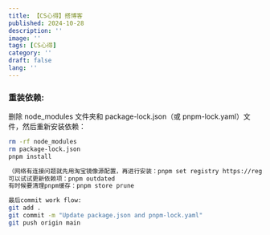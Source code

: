 ```yaml
---
title: 【CS心得】搭博客
published: 2024-10-28
description: ''
image: ''
tags: [CS心得]
category: ''
draft: false 
lang: ''
---
```

### 重装依赖: 
删除 node_modules 文件夹和 package-lock.json（或 pnpm-lock.yaml）文件，然后重新安装依赖：
```zsh 
rm -rf node_modules
rm package-lock.json
pnpm install

（网络有连接问题就先用淘宝镜像源配置，再进行安装：pnpm set registry https://registry.npmmirror.com/）
可以试试更新依赖项：pnpm outdated
有时候要清理pnpm缓存：pnpm store prune

最后commit work flow:
git add .  
git commit -m "Update package.json and pnpm-lock.yaml" 
git push origin main
```
